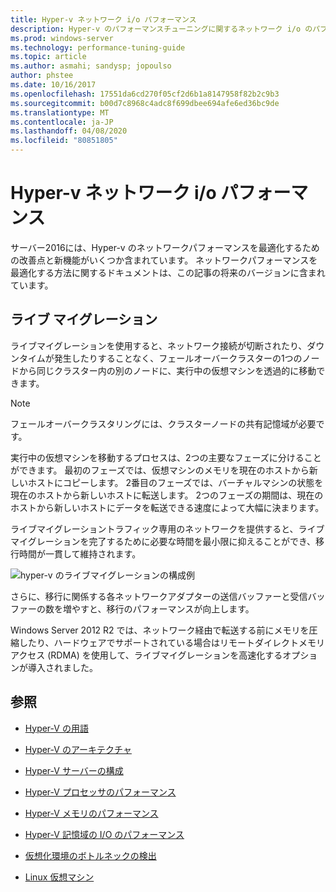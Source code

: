 ```yaml
---
title: Hyper-v ネットワーク i/o パフォーマンス
description: Hyper-v のパフォーマンスチューニングに関するネットワーク i/o のパフォーマンスに関する考慮事項
ms.prod: windows-server
ms.technology: performance-tuning-guide
ms.topic: article
ms.author: asmahi; sandysp; jopoulso
author: phstee
ms.date: 10/16/2017
ms.openlocfilehash: 17551da6cd270f05cf2d6b1a8147958f82b2c9b3
ms.sourcegitcommit: b00d7c8968c4adc8f699dbee694afe6ed36bc9de
ms.translationtype: MT
ms.contentlocale: ja-JP
ms.lasthandoff: 04/08/2020
ms.locfileid: "80851805"
---
```

# <a name="hyper-v-network-io-performance"></a>Hyper-v ネットワーク i/o パフォーマンス

サーバー2016には、Hyper-v のネットワークパフォーマンスを最適化するための改善点と新機能がいくつか含まれています。  ネットワークパフォーマンスを最適化する方法に関するドキュメントは、この記事の将来のバージョンに含まれています。

## <a name="live-migration"></a>ライブ マイグレーション

ライブマイグレーションを使用すると、ネットワーク接続が切断されたり、ダウンタイムが発生したりすることなく、フェールオーバークラスターの1つのノードから同じクラスター内の別のノードに、実行中の仮想マシンを透過的に移動できます。

> [!NOTE]
> フェールオーバークラスタリングには、クラスターノードの共有記憶域が必要です。

実行中の仮想マシンを移動するプロセスは、2つの主要なフェーズに分けることができます。 最初のフェーズでは、仮想マシンのメモリを現在のホストから新しいホストにコピーします。 2番目のフェーズでは、バーチャルマシンの状態を現在のホストから新しいホストに転送します。 2つのフェーズの期間は、現在のホストから新しいホストにデータを転送できる速度によって大幅に決まります。

ライブマイグレーショントラフィック専用のネットワークを提供すると、ライブマイグレーションを完了するために必要な時間を最小限に抑えることができ、移行時間が一貫して維持されます。

![hyper-v のライブマイグレーションの構成例](../../media/perftune-guide-live-migration.png)

さらに、移行に関係する各ネットワークアダプターの送信バッファーと受信バッファーの数を増やすと、移行のパフォーマンスが向上します。

Windows Server 2012 R2 では、ネットワーク経由で転送する前にメモリを圧縮したり、ハードウェアでサポートされている場合はリモートダイレクトメモリアクセス (RDMA) を使用して、ライブマイグレーションを高速化するオプションが導入されました。

## <a name="see-also"></a>参照

-   [Hyper-V の用語](terminology.md)

-   [Hyper-V のアーキテクチャ](architecture.md)

-   [Hyper-V サーバーの構成](configuration.md)

-   [Hyper-V プロセッサのパフォーマンス](processor-performance.md)

-   [Hyper-V メモリのパフォーマンス](memory-performance.md)

-   [Hyper-V 記憶域の I/O のパフォーマンス](storage-io-performance.md)

-   [仮想化環境のボトルネックの検出](detecting-virtualized-environment-bottlenecks.md)

-   [Linux 仮想マシン](linux-virtual-machine-considerations.md)

